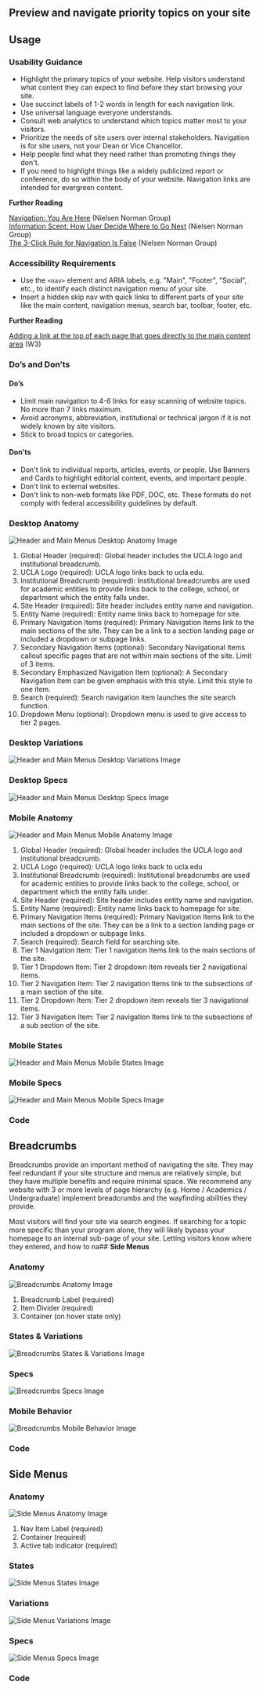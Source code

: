 ## Preview and navigate priority topics on your site

## **Usage**

### **Usability Guidance**

* Highlight the primary topics of your website. Help visitors understand what content they can expect to find before they start browsing your site.
* Use succinct labels of 1-2 words in length for each navigation link.
* Use universal language everyone understands.
* Consult web analytics to understand which topics matter most to your visitors.
* Prioritize the needs of site users over internal stakeholders. Navigation is for site users, not your Dean or Vice Chancellor.
* Help people find what they need rather than promoting things they don't.
* If you need to highlight things like a widely publicized report or conference, do so within the body of your website. Navigation links are intended for evergreen content.

**Further Reading**

[Navigation: You Are Here](https://www.nngroup.com/articles/navigation-you-are-here/) (Nielsen Norman Group)<br>
[Information Scent: How User Decide Where to Go Next](https://www.nngroup.com/articles/information-scent/) (Nielsen Norman Group)<br>
[The 3-Click Rule for Navigation Is False](https://www.nngroup.com/articles/3-click-rule/) (Nielsen Norman Group)<br>

### **Accessibility Requirements**

* Use the `<nav>` element and ARIA labels, e.g. "Main", "Footer", "Social", etc., to identify each distinct navigation menu of your site.
* Insert a hidden skip nav with quick links to different parts of your site like the main content, navigation menus, search bar, toolbar, footer, etc.

**Further Reading**

[Adding a link at the top of each page that goes directly to the main content area](https://www.w3.org/TR/WCAG20-TECHS/G1.html) (W3)

### **Do’s and Don’ts**

#### **Do’s**

* Limit main navigation to 4-6 links for easy scanning of website topics. No more than 7 links maximum.
* Avoid acronyms, abbreviation, institutional or technical jargon if it is not widely known by site visitors.
* Stick to broad topics or categories.

#### **Don'ts**

* Don't link to individual reports, articles, events, or people. Use Banners and Cards to highlight editorial content, events, and important people.
* Don't link to external websites.
* Don't link to non-web formats like PDF, DOC, etc. These formats do not comply with federal accessibility guidelines by default.

### **Desktop Anatomy**

![Header and Main Menus Desktop Anatomy Image](/build/docs/img/Header/header-desktop-anatomy.jpg)

1. Global Header (required): Global header includes the UCLA logo and institutional breadcrumb.
2. UCLA Logo (required): UCLA logo links back to ucla.edu.
3. Institutional Breadcrumb (required): Institutional breadcrumbs are used for academic entities to provide links back to the college, school, or department which the entity falls under.
4. Site Header (required): Site header includes entity name and navigation.
5. Entity Name (required): Entity name links back to homepage for site.
6. Primary Navigation Items (required): Primary Navigation Items link to the main sections of the site. They can be a link to a section landing page or included a dropdown or subpage links.
7. Secondary Navigation Items (optional): Secondary Navigational Items callout specific pages that are not within main sections of the site. Limit of 3 items.
8. Secondary Emphasized Navigation Item (optional): A Secondary Navigation Item can be given emphasis with this style. Limit this style to one item.
9. Search (required): Search navigation item launches the site search function.
10. Dropdown Menu (optional): Dropdown menu is used to give access to tier 2 pages.

### **Desktop Variations**

![Header and Main Menus Desktop Variations Image](/build/docs/img/Header/header-desktop-states.jpg)  

### **Desktop Specs**

![Header and Main Menus Desktop Specs Image](/build/docs/img/Header/header-desktop-specs.jpg)

### **Mobile Anatomy**

![Header and Main Menus Mobile Anatomy Image](/build/docs/img/Header/header-mobile-anatomy.jpg)


1. Global Header (required): Global header includes the UCLA logo and institutional breadcrumb.
2. UCLA Logo (required): UCLA logo links back to ucla.edu
3. Institutional Breadcrumb (required): Institutional breadcrumbs are used for academic entities to provide links back to the college, school, or department which the entity falls under.
4. Site Header (required): Site header includes entity name and navigation.
5. Entity Name (required): Entity name links back to homepage for site.
6. Primary Navigation Items (required): Primary Navigation Items link to the main sections of the site. They can be a link to a section landing page or included a dropdown or subpage links.
7. Search (required): Search field for searching site.
8. Tier 1 Navigation Item: Tier 1 navigation Items link to the main sections of the site.
9. Tier 1 Dropdown Item: Tier 2 dropdown item reveals tier 2 navigational items.
10. Tier 2 Navigation Item: Tier 2 navigation Items link to the subsections of a main section of the site.
11. Tier 2 Dropdown Item: Tier 2 dropdown item reveals tier 3 navigational items.
12. Tier 3 Navigation Item: Tier 2 navigation Items link to the subsections of a sub section of the site.



### **Mobile States**

![Header and Main Menus Mobile States Image](/build/docs/img/Header/header-mobile-states.jpg)    

### **Mobile Specs**

![Header and Main Menus Mobile Specs Image](/build/docs/img/Header/header-mobile-specs.jpg)

### **Code**

<!--Headers and Main Menus code here, if applicable-->

## **Breadcrumbs**

Breadcrumbs provide an important method of navigating the site. They may feel redundant if your site structure and menus are relatively simple, but they have multiple benefits and require minimal space. We recommend any website with 3 or more levels of page hierarchy (e.g. Home / Academics / Undergraduate) implement breadcrumbs and the wayfinding abilities they provide.

Most visitors will find your site via search engines. If searching for a topic more specific than your program alone, they will likely bypass your homepage to an internal sub-page of your site. Letting visitors know where they entered, and how to na## **Side Menus**

### **Anatomy**

![Breadcrumbs Anatomy Image](/build/docs/img/Breadcrumbs/breadcrumbs-anatomy.jpg)

1. Breadcrumb Label (required)
2. Item Divider (required)
3. Container (on hover state only)


### **States & Variations**

![Breadcrumbs States & Variations Image](/build/docs/img/Breadcrumbs/breadcrumbs-states.jpg)  

### **Specs**

![Breadcrumbs Specs Image](/build/docs/img/Breadcrumbs/breadcrumb-specs.jpg)  

### **Mobile Behavior**

![Breadcrumbs Mobile Behavior Image](/build/docs/img/Breadcrumbs/breadcrumb-mobile-behavior.jpg)   

### **Code**

<!--Breadcrumbs code here, if applicable-->

## **Side Menus**

### **Anatomy**

![Side Menus Anatomy Image](/build/docs/img/Side_Nav/sidenav-anatomy.jpg)

1. Nav Item Label (required)
2. Container (required)
3. Active tab indicator (required)


### **States**

![Side Menus States Image](/build/docs/img/Side_Nav/sidenav-states.jpg)

### **Variations**

![Side Menus Variations Image](/build/docs/img/Side_Nav/sidenav-variations.jpg)

### **Specs**

![Side Menus Specs Image](/build/docs/img/Side_Nav/sidenav-specs.jpg)

### **Code**
<!--Side Menus code here, if applicable-->

